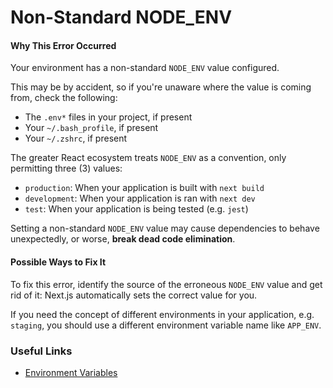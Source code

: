 # Non-Standard NODE_ENV

#### Why This Error Occurred

Your environment has a non-standard `NODE_ENV` value configured.

This may be by accident, so if you're unaware where the value is coming from, check the following:

- The `.env*` files in your project, if present
- Your `~/.bash_profile`, if present
- Your `~/.zshrc`, if present

The greater React ecosystem treats `NODE_ENV` as a convention, only permitting three (3) values:

- `production`: When your application is built with `next build`
- `development`: When your application is ran with `next dev`
- `test`: When your application is being tested (e.g. `jest`)

Setting a non-standard `NODE_ENV` value may cause dependencies to behave unexpectedly, or worse, **break dead code elimination**.

#### Possible Ways to Fix It

To fix this error, identify the source of the erroneous `NODE_ENV` value and get rid of it: Next.js automatically sets the correct value for you.

If you need the concept of different environments in your application, e.g. `staging`, you should use a different environment variable name like `APP_ENV`.

### Useful Links

- [Environment Variables](https://en.wikipedia.org/wiki/Environment_variable)

